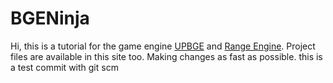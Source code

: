 # BGENinja
Hi, this is a tutorial for the game engine [UPBGE](https://upbge.org/) and [Range Engine](https://rangeengine.tech/).
Project files are available in this site too.
Making changes as fast as possible.
this is a test commit with git scm